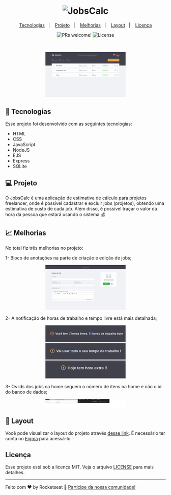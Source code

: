 <h1 align="center">
  <img alt="JobsCalc" title="JobsCalc" src="https://i.imgur.com/Veqm7Gh.png" width="220px" />
</h1>

<p align="center">
  <a href="#-tecnologias">Tecnologias</a>&nbsp;&nbsp;&nbsp;|&nbsp;&nbsp;&nbsp;
  <a href="#-projeto">Projeto</a>&nbsp;&nbsp;&nbsp;|&nbsp;&nbsp;&nbsp;
  <a href="#-melhorias">Melhorias</a>&nbsp;&nbsp;&nbsp;|&nbsp;&nbsp;&nbsp;
  <a href="#-layout">Layout</a>&nbsp;&nbsp;&nbsp;|&nbsp;&nbsp;&nbsp;
  <a href="#memo-licença">Licença</a>
</p>

<p align="center">
 <img src="https://img.shields.io/static/v1?label=PRs&message=welcome&color=49AA26&labelColor=000000" alt="PRs welcome!" />

  <img alt="License" src="https://img.shields.io/static/v1?label=license&message=MIT&color=49AA26&labelColor=000000">
</p>

<br>

<p align="center">
  <img alt="dev.finances" src="public/images/home.png" width="50%">
</p>

## 🚀 Tecnologias

Esse projeto foi desenvolvido com as seguintes tecnologias:

- HTML
- CSS
- JavaScript
- NodeJS
- EJS
- Express
- SQLite

## 💻 Projeto

O JobsCalc é uma aplicação de estimativa de cálculo para projetos freelancer, onde é possível cadastrar e excluir jobs (projetos), obtendo uma estimativa de custo de cada job. Além disso, é possível traçar o valor da hora da pessoa que estará usando o sistema 💰

## 📈 Melhorias

No total fiz três melhorias no projeto:

1- Bloco de anotações na parte de criação e edição de jobs;
<p align="center">
 <img alt="Melhorias" src="public/images/Job anotações.png" width="50%"/>
 </p>
2- A notificação de horas de trabalho e tempo livre está mais detalhada;
  <p align="center">
 <img alt="Melhorias" src="public/images/noti1.png" width="50%"/>
 <img alt="Melhorias" src="public/images/noti2.png" width="50%"/>
 <img alt="Melhorias" src="public/images/noti3.png" width="50%"/> 
 </p>
3- Os ids dos jobs na home seguem o número de itens na home e não o id do banco de dados;
    <p align="center">
 <img alt="Melhorias" src="public/images/id.png" width="50%" height="24" />
 </p>

## 🔖 Layout

Você pode visualizar o layout do projeto através [desse link](https://www.figma.com/file/s4fytPFbDiSkv4GPSfKaLE/Jobs-Planning). É necessário ter conta no [Figma](https://figma.com) para acessá-lo.

## Licença

Esse projeto está sob a licença MIT. Veja o arquivo [LICENSE](https://github.com/higorcos/Maratona-Discover2/blob/main/LICENSE) para mais detalhes.

---

Feito com ♥ by Rocketseat :wave: [Participe da nossa comunidade!](https://discordapp.com/invite/gCRAFhc)

